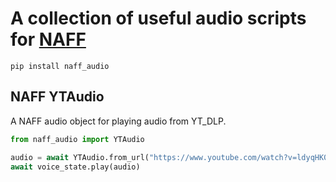 # A collection of useful audio scripts for [NAFF](https://github.com/NAFTeam/NAFF)

```
pip install naff_audio
```

## NAFF YTAudio

A NAFF audio object for playing audio from YT_DLP.

```py
from naff_audio import YTAudio

audio = await YTAudio.from_url("https://www.youtube.com/watch?v=ldyqHK0tbSc")
await voice_state.play(audio)
```